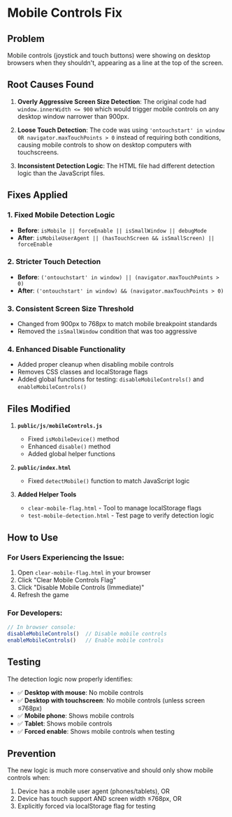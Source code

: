 # Mobile Controls Fix

## Problem
Mobile controls (joystick and touch buttons) were showing on desktop browsers when they shouldn't, appearing as a line at the top of the screen.

## Root Causes Found

1. **Overly Aggressive Screen Size Detection**: The original code had `window.innerWidth <= 900` which would trigger mobile controls on any desktop window narrower than 900px.

2. **Loose Touch Detection**: The code was using `'ontouchstart' in window OR navigator.maxTouchPoints > 0` instead of requiring both conditions, causing mobile controls to show on desktop computers with touchscreens.

3. **Inconsistent Detection Logic**: The HTML file had different detection logic than the JavaScript files.

## Fixes Applied

### 1. Fixed Mobile Detection Logic
- **Before**: `isMobile || forceEnable || isSmallWindow || debugMode`
- **After**: `isMobileUserAgent || (hasTouchScreen && isSmallScreen) || forceEnable`

### 2. Stricter Touch Detection
- **Before**: `('ontouchstart' in window) || (navigator.maxTouchPoints > 0)`
- **After**: `('ontouchstart' in window) && (navigator.maxTouchPoints > 0)`

### 3. Consistent Screen Size Threshold
- Changed from 900px to 768px to match mobile breakpoint standards
- Removed the `isSmallWindow` condition that was too aggressive

### 4. Enhanced Disable Functionality
- Added proper cleanup when disabling mobile controls
- Removes CSS classes and localStorage flags
- Added global functions for testing: `disableMobileControls()` and `enableMobileControls()`

## Files Modified

1. **`public/js/mobileControls.js`**
   - Fixed `isMobileDevice()` method
   - Enhanced `disable()` method
   - Added global helper functions

2. **`public/index.html`**
   - Fixed `detectMobile()` function to match JavaScript logic

3. **Added Helper Tools**
   - `clear-mobile-flag.html` - Tool to manage localStorage flags
   - `test-mobile-detection.html` - Test page to verify detection logic

## How to Use

### For Users Experiencing the Issue:
1. Open `clear-mobile-flag.html` in your browser
2. Click "Clear Mobile Controls Flag" 
3. Click "Disable Mobile Controls (Immediate)"
4. Refresh the game

### For Developers:
```javascript
// In browser console:
disableMobileControls()  // Disable mobile controls
enableMobileControls()   // Enable mobile controls
```

## Testing
The detection logic now properly identifies:
- ✅ **Desktop with mouse**: No mobile controls
- ✅ **Desktop with touchscreen**: No mobile controls (unless screen ≤768px)
- ✅ **Mobile phone**: Shows mobile controls  
- ✅ **Tablet**: Shows mobile controls
- ✅ **Forced enable**: Shows mobile controls when testing

## Prevention
The new logic is much more conservative and should only show mobile controls when:
1. Device has a mobile user agent (phones/tablets), OR
2. Device has touch support AND screen width ≤768px, OR  
3. Explicitly forced via localStorage flag for testing
